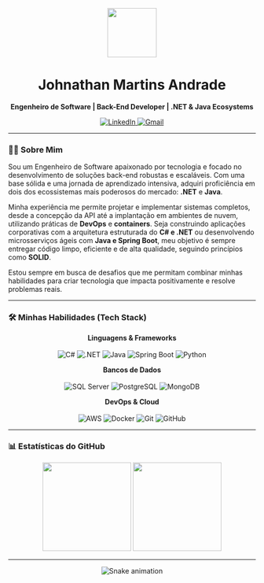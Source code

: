 <div id="header" align="center">
  <img src="https://media.giphy.com/media/M9gbBd9nbDrOTu1Mqx/giphy.gif" width="100"/>
  <h1>
    Johnathan Martins Andrade
  </h1>
  <p>
    <strong>Engenheiro de Software | Back-End Developer | .NET & Java Ecosystems</strong>
  </p>
  <p>
    <a href="https://www.linkedin.com/in/johnathan-martins-andrade-8250a3222/" target="_blank">
      <img src="https://img.shields.io/badge/LinkedIn-0A66C2?style=for-the-badge&logo=linkedin&logoColor=white" alt="LinkedIn"/>
    </a>
    <a href="mailto:johnathanmartinsad@gmail.com">
      <img src="https://img.shields.io/badge/Gmail-D14836?style=for-the-badge&logo=gmail&logoColor=white" alt="Gmail"/>
    </a>
  </p>
</div>

---

### 👨‍💻 Sobre Mim

Sou um Engenheiro de Software apaixonado por tecnologia e focado no desenvolvimento de soluções back-end robustas e escaláveis. Com uma base sólida e uma jornada de aprendizado intensiva, adquiri proficiência em dois dos ecossistemas mais poderosos do mercado: **.NET** e **Java**.

Minha experiência me permite projetar e implementar sistemas completos, desde a concepção da API até a implantação em ambientes de nuvem, utilizando práticas de **DevOps** e **containers**. Seja construindo aplicações corporativas com a arquitetura estruturada do **C# e .NET** ou desenvolvendo microsserviços ágeis com **Java e Spring Boot**, meu objetivo é sempre entregar código limpo, eficiente e de alta qualidade, seguindo princípios como **SOLID**.

Estou sempre em busca de desafios que me permitam combinar minhas habilidades para criar tecnologia que impacta positivamente e resolve problemas reais.

---

### 🛠️ Minhas Habilidades (Tech Stack)

<p align="center">
  <strong>Linguagens & Frameworks</strong><br/><br/>
  <img src="https://img.shields.io/badge/C%23-239120?style=for-the-badge&logo=c-sharp&logoColor=white" alt="C#"/>
  <img src="https://img.shields.io/badge/.NET-512BD4?style=for-the-badge&logo=dotnet&logoColor=white" alt=".NET"/>
  <img src="https://img.shields.io/badge/Java-ED8B00?style=for-the-badge&logo=openjdk&logoColor=white" alt="Java"/>
  <img src="https://img.shields.io/badge/Spring-6DB33F?style=for-the-badge&logo=spring&logoColor=white" alt="Spring Boot"/>
  <img src="https://img.shields.io/badge/Python-3776AB?style=for-the-badge&logo=python&logoColor=white" alt="Python"/>
</p>

<p align="center">
  <strong>Bancos de Dados</strong><br/><br/>
  <img src="https://img.shields.io/badge/Microsoft%20SQL%20Server-CC2927?style=for-the-badge&logo=microsoft-sql-server&logoColor=white" alt="SQL Server"/>
  <img src="https://img.shields.io/badge/PostgreSQL-336791?style=for-the-badge&logo=postgresql&logoColor=white" alt="PostgreSQL"/>
  <img src="https://img.shields.io/badge/MongoDB-47A248?style=for-the-badge&logo=mongodb&logoColor=white" alt="MongoDB"/>
</p>

<p align="center">
  <strong>DevOps & Cloud</strong><br/><br/>
  <img src="https://img.shields.io/badge/AWS-232F3E?style=for-the-badge&logo=amazon-aws&logoColor=white" alt="AWS"/>
  <img src="https://img.shields.io/badge/Docker-2496ED?style=for-the-badge&logo=docker&logoColor=white" alt="Docker"/>
  <img src="https://img.shields.io/badge/Git-E44C30?style=for-the-badge&logo=git&logoColor=white" alt="Git"/>
  <img src="https://img.shields.io/badge/GitHub-181717?style=for-the-badge&logo=github&logoColor=white" alt="GitHub"/>
</p>

---

### 📊 Estatísticas do GitHub

<p align="center">
  <img height="180em" src="https://github-readme-stats.vercel.app/api?username=johnathanfox&show_icons=true&theme=dracula&include_all_commits=true&count_private=true&hide_border=true"/>
  <img height="180em" src="https://github-readme-stats.vercel.app/api/top-langs/?username=johnathanfox&layout=compact&langs_count=8&theme=dracula&hide_border=true"/>
</p>

---

<p align="center">
  <img src="https://raw.githubusercontent.com/johnathanfox/johnathanfox/output/github-contribution-grid-snek.svg" alt="Snake animation">
</p>
